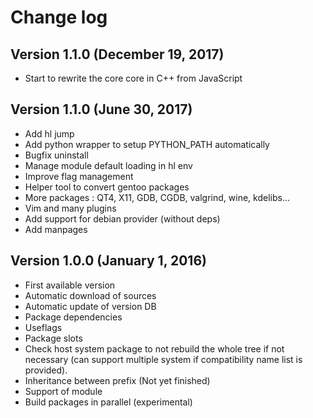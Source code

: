 Change log
==========

Version 1.1.0 (December 19, 2017)
---------------------------------

 * Start to rewrite the core core in C++ from JavaScript
 
Version 1.1.0 (June 30, 2017)
-----------------------------

 * Add hl jump
 * Add python wrapper to setup PYTHON_PATH automatically
 * Bugfix uninstall
 * Manage module default loading in hl env
 * Improve flag management
 * Helper tool to convert gentoo packages
 * More packages : QT4, X11, GDB, CGDB, valgrind, wine, kdelibs...
 * Vim and many plugins
 * Add support for debian provider (without deps)
 * Add manpages

Version 1.0.0 (January 1, 2016)
-------------------------------

 * First available version
 * Automatic download of sources
 * Automatic update of version DB
 * Package dependencies
 * Useflags
 * Package slots
 * Check host system package to not rebuild the whole tree if not necessary
 (can support multiple system if compatibility name list is provided).
 * Inheritance between prefix (Not yet finished)
 * Support of module
 * Build packages in parallel (experimental)
 
